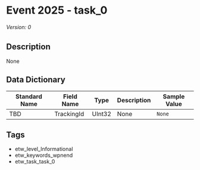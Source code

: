 # Event 2025 - task_0
###### Version: 0

## Description
None

## Data Dictionary
|Standard Name|Field Name|Type|Description|Sample Value|
|---|---|---|---|---|
|TBD|TrackingId|UInt32|None|`None`|

## Tags
* etw_level_Informational
* etw_keywords_wpnend
* etw_task_task_0